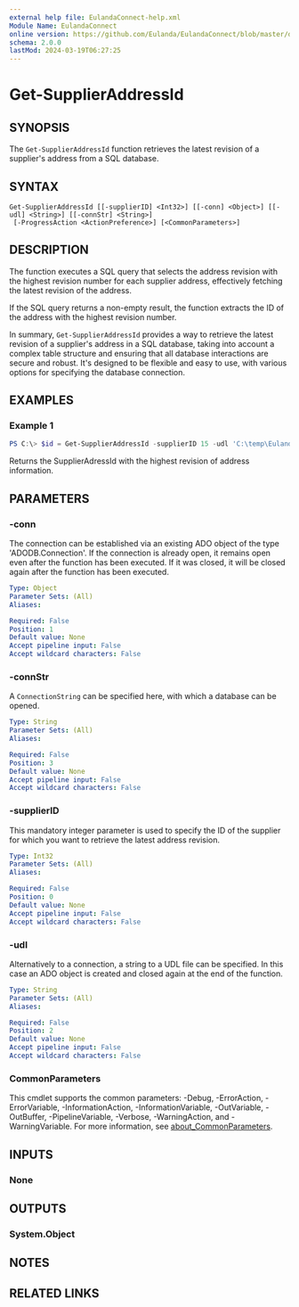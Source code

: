 ```yaml
---
external help file: EulandaConnect-help.xml
Module Name: EulandaConnect
online version: https://github.com/Eulanda/EulandaConnect/blob/master/docs/Get-SupplierAddressId.md
schema: 2.0.0
lastMod: 2024-03-19T06:27:25
---
```


# Get-SupplierAddressId

## SYNOPSIS
The `Get-SupplierAddressId` function retrieves the latest revision of a supplier's address from a SQL database. 

## SYNTAX

```
Get-SupplierAddressId [[-supplierID] <Int32>] [[-conn] <Object>] [[-udl] <String>] [[-connStr] <String>]
 [-ProgressAction <ActionPreference>] [<CommonParameters>]
```

## DESCRIPTION
The function executes a SQL query that selects the address revision with the highest revision number for each supplier address, effectively fetching the latest revision of the address.

If the SQL query returns a non-empty result, the function extracts the ID of the address with the highest revision number.

In summary, `Get-SupplierAddressId` provides a way to retrieve the latest revision of a supplier's address in a SQL database, taking into account a complex table structure and ensuring that all database interactions are secure and robust. It's designed to be flexible and easy to use, with various options for specifying the database connection.

## EXAMPLES

### Example 1
```powershell
PS C:\> $id = Get-SupplierAddressId -supplierID 15 -udl 'C:\temp\Eulanda_1 JohnDoe.udl'
```

Returns the SupplierAdressId with the highest revision of address information.

## PARAMETERS

### -conn
The connection can be established via an existing ADO object of the type 'ADODB.Connection'. If the connection is already open, it remains open even after the function has been executed. If it was closed, it will be closed again after the function has been executed.

```yaml
Type: Object
Parameter Sets: (All)
Aliases:

Required: False
Position: 1
Default value: None
Accept pipeline input: False
Accept wildcard characters: False
```

### -connStr
A `ConnectionString` can be specified here, with which a database can be opened.

```yaml
Type: String
Parameter Sets: (All)
Aliases:

Required: False
Position: 3
Default value: None
Accept pipeline input: False
Accept wildcard characters: False
```

### -supplierID
This mandatory integer parameter is used to specify the ID of the supplier for which you want to retrieve the latest address revision.

```yaml
Type: Int32
Parameter Sets: (All)
Aliases:

Required: False
Position: 0
Default value: None
Accept pipeline input: False
Accept wildcard characters: False
```

### -udl
Alternatively to a connection, a string to a UDL file can be specified. In this case an ADO object is created and closed again at the end of the function.

```yaml
Type: String
Parameter Sets: (All)
Aliases:

Required: False
Position: 2
Default value: None
Accept pipeline input: False
Accept wildcard characters: False
```


### CommonParameters
This cmdlet supports the common parameters: -Debug, -ErrorAction, -ErrorVariable, -InformationAction, -InformationVariable, -OutVariable, -OutBuffer, -PipelineVariable, -Verbose, -WarningAction, and -WarningVariable. For more information, see [about_CommonParameters](http://go.microsoft.com/fwlink/?LinkID=113216).

## INPUTS

### None

## OUTPUTS

### System.Object
## NOTES

## RELATED LINKS


